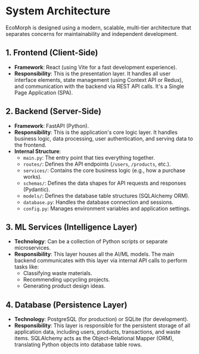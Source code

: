 # System Architecture

EcoMorph is designed using a modern, scalable, multi-tier architecture that separates concerns for maintainability and independent development.


## 1. Frontend (Client-Side)

- **Framework**: React (using Vite for a fast development experience).
- **Responsibility**: This is the presentation layer. It handles all user interface elements, state management (using Context API or Redux), and communication with the backend via REST API calls. It's a Single Page Application (SPA).

## 2. Backend (Server-Side)

- **Framework**: FastAPI (Python).
- **Responsibility**: This is the application's core logic layer. It handles business logic, data processing, user authentication, and serving data to the frontend.
- **Internal Structure**:
    - `main.py`: The entry point that ties everything together.
    - `routes/`: Defines the API endpoints (`/users`, `/products`, etc.).
    - `services/`: Contains the core business logic (e.g., how a purchase works).
    - `schemas/`: Defines the data shapes for API requests and responses (Pydantic).
    - `models/`: Defines the database table structures (SQLAlchemy ORM).
    - `database.py`: Handles the database connection and sessions.
    - `config.py`: Manages environment variables and application settings.

## 3. ML Services (Intelligence Layer)

- **Technology**: Can be a collection of Python scripts or separate microservices.
- **Responsibility**: This layer houses all the AI/ML models. The main backend communicates with this layer via internal API calls to perform tasks like:
    - Classifying waste materials.
    - Recommending upcycling projects.
    - Generating product design ideas.

## 4. Database (Persistence Layer)

- **Technology**: PostgreSQL (for production) or SQLite (for development).
- **Responsibility**: This layer is responsible for the persistent storage of all application data, including users, products, transactions, and waste items. SQLAlchemy acts as the Object-Relational Mapper (ORM), translating Python objects into database table rows.
